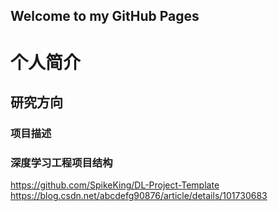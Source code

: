 ## Welcome to my GitHub Pages

# 个人简介

## 研究方向

### 项目描述


### 深度学习工程项目结构

https://github.com/SpikeKing/DL-Project-Template
https://blog.csdn.net/abcdefg90876/article/details/101730683


